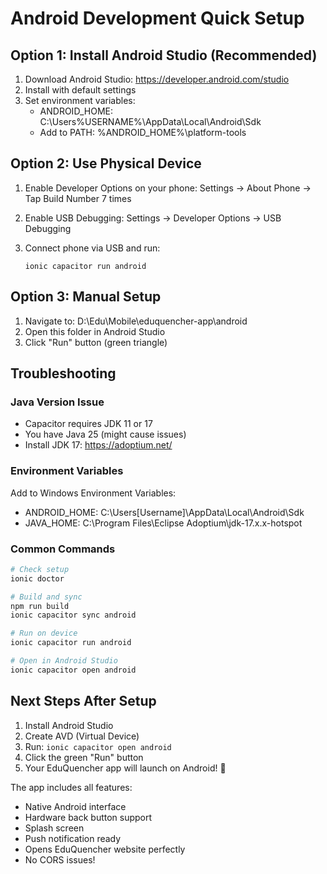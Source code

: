 # Android Development Quick Setup

## Option 1: Install Android Studio (Recommended)

1. Download Android Studio: https://developer.android.com/studio
2. Install with default settings
3. Set environment variables:
   - ANDROID_HOME: C:\Users\%USERNAME%\AppData\Local\Android\Sdk
   - Add to PATH: %ANDROID_HOME%\platform-tools

## Option 2: Use Physical Device

1. Enable Developer Options on your phone:
   Settings → About Phone → Tap Build Number 7 times

2. Enable USB Debugging:
   Settings → Developer Options → USB Debugging

3. Connect phone via USB and run:
   ```
   ionic capacitor run android
   ```

## Option 3: Manual Setup

1. Navigate to: D:\Edu\Mobile\eduquencher-app\android
2. Open this folder in Android Studio
3. Click "Run" button (green triangle)

## Troubleshooting

### Java Version Issue
- Capacitor requires JDK 11 or 17
- You have Java 25 (might cause issues)
- Install JDK 17: https://adoptium.net/

### Environment Variables
Add to Windows Environment Variables:
- ANDROID_HOME: C:\Users\[Username]\AppData\Local\Android\Sdk
- JAVA_HOME: C:\Program Files\Eclipse Adoptium\jdk-17.x.x-hotspot

### Common Commands
```bash
# Check setup
ionic doctor

# Build and sync
npm run build
ionic capacitor sync android

# Run on device
ionic capacitor run android

# Open in Android Studio
ionic capacitor open android
```

## Next Steps After Setup

1. Install Android Studio
2. Create AVD (Virtual Device)
3. Run: `ionic capacitor open android`
4. Click the green "Run" button
5. Your EduQuencher app will launch on Android! 📱

The app includes all features:
- Native Android interface
- Hardware back button support
- Splash screen
- Push notification ready
- Opens EduQuencher website perfectly
- No CORS issues!